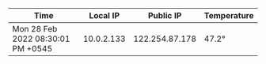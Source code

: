 | Time     | Local IP | Public IP | Temperature |
| ----------- | ----------- | ----------- | ----------- |
| Mon 28 Feb 2022 08:30:01 PM +0545      | 10.0.2.133     | 122.254.87.178  | 47.2° |
